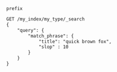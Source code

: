 `prefix`

```markdown
GET /my_index/my_type/_search
{
    "query": {
        "match_phrase": {
            "title": "quick brown fox",
            "slop" : 10
        }
    } 
}
```






